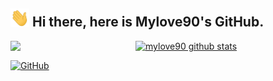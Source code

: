 <h2><img src="https://raw.githubusercontent.com/ABSphreak/ABSphreak/master/gifs/Hi.gif" width="30px"> Hi there, here is Mylove90's GitHub.</h2>

<img align='left' src='https://user-images.githubusercontent.com/5713670/87202985-820dcb80-c2b6-11ea-9f56-7ec461c497c3.gif' width='200"'>

[![mylove90 github stats](https://github-readme-stats.vercel.app/api?username=mylove90)](https://github.com/mylove90)

[![GitHub](https://img.shields.io/badge/dynamic/json?logo=github&label=GitHub+Followers&labelColor=282c34&color=181717&query=%24.data.totalSubs&url=https%3A%2F%2Fapi.spencerwoo.com%2Fsubstats%2F%3Fsource%3Dgithub%26queryKey%3Dmylove90&longCache=true)](https://github.com/mylove90)

